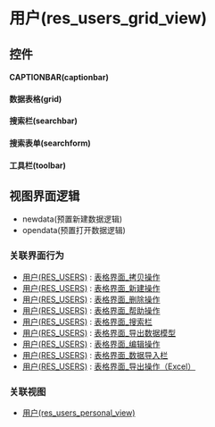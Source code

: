 # 用户(res_users_grid_view)  <!-- {docsify-ignore-all} -->



## 控件
#### CAPTIONBAR(captionbar)
#### 数据表格(grid)
#### 搜索栏(searchbar)
#### 搜索表单(searchform)
#### 工具栏(toolbar)

## 视图界面逻辑
  * newdata(预置新建数据逻辑)
  * opendata(预置打开数据逻辑)


### 关联界面行为
  * [用户(RES_USERS)](module/base/res_users) : [表格界面_拷贝操作](module/base/res_users#界面行为)
  * [用户(RES_USERS)](module/base/res_users) : [表格界面_新建操作](module/base/res_users#界面行为)
  * [用户(RES_USERS)](module/base/res_users) : [表格界面_删除操作](module/base/res_users#界面行为)
  * [用户(RES_USERS)](module/base/res_users) : [表格界面_帮助操作](module/base/res_users#界面行为)
  * [用户(RES_USERS)](module/base/res_users) : [表格界面_搜索栏](module/base/res_users#界面行为)
  * [用户(RES_USERS)](module/base/res_users) : [表格界面_导出数据模型](module/base/res_users#界面行为)
  * [用户(RES_USERS)](module/base/res_users) : [表格界面_编辑操作](module/base/res_users#界面行为)
  * [用户(RES_USERS)](module/base/res_users) : [表格界面_数据导入栏](module/base/res_users#界面行为)
  * [用户(RES_USERS)](module/base/res_users) : [表格界面_导出操作（Excel）](module/base/res_users#界面行为)

### 关联视图
  * [用户(res_users_personal_view)](app/view/res_users_personal_view)

<script>
 const { createApp } = Vue
  createApp({
    data() {
      return {

      }
    }
  }).use(ElementPlus).mount('#app')
</script>